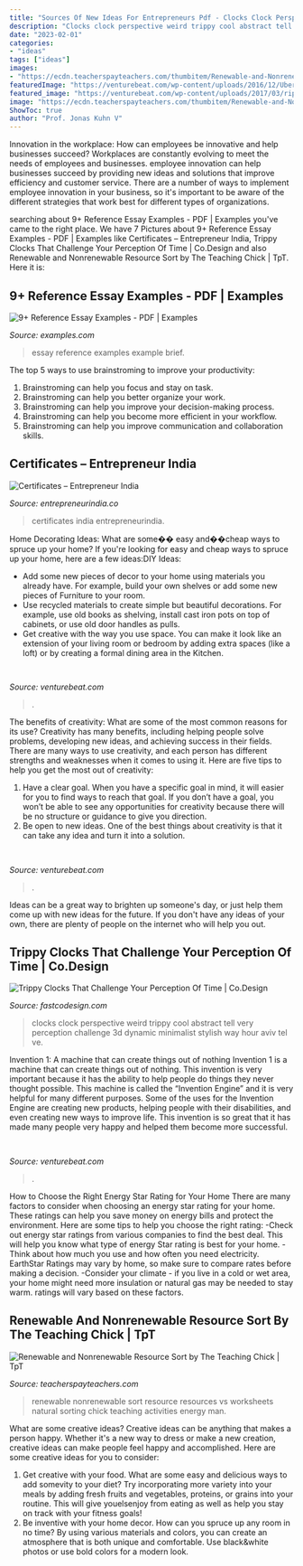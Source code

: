 ```yaml
---
title: "Sources Of New Ideas For Entrepreneurs Pdf - Clocks Clock Perspective Weird Trippy Cool Abstract Tell Very Perception Challenge 3d Dynamic Minimalist Stylish Way Hour Aviv Tel Ve"
description: "Clocks clock perspective weird trippy cool abstract tell very perception challenge 3d dynamic minimalist stylish way hour aviv tel ve"
date: "2023-02-01"
categories:
- "ideas"
tags: ["ideas"]
images:
- "https://ecdn.teacherspayteachers.com/thumbitem/Renewable-and-Nonrenewable-Resource-Sort-1597144-1500873414/original-1597144-3.jpg"
featuredImage: "https://venturebeat.com/wp-content/uploads/2016/12/UberSanFran.jpg?w=800"
featured_image: "https://venturebeat.com/wp-content/uploads/2017/03/ripcord-robot-workcell.jpg?w=609"
image: "https://ecdn.teacherspayteachers.com/thumbitem/Renewable-and-Nonrenewable-Resource-Sort-1597144-1500873414/original-1597144-3.jpg"
ShowToc: true
author: "Prof. Jonas Kuhn V"
---
```



Innovation in the workplace: How can employees be innovative and help businesses succeed?
Workplaces are constantly evolving to meet the needs of employees and businesses. employee innovation can help businesses succeed by providing new ideas and solutions that improve efficiency and customer service. There are a number of ways to implement employee innovation in your business, so it's important to be aware of the different strategies that work best for different types of organizations.

	

		
searching about 9+ Reference Essay Examples - PDF | Examples you've came to the right place. We have 7 Pictures about 9+ Reference Essay Examples - PDF | Examples like Certificates – Entrepreneur India, Trippy Clocks That Challenge Your Perception Of Time | Co.Design and also Renewable and Nonrenewable Resource Sort by The Teaching Chick | TpT. Here it is:
		
    
## 9+ Reference Essay Examples - PDF | Examples

<img loading=lazy src="https://images.examples.com/wp-content/uploads/2018/07/Brief-Reference-Essay-Example1.jpg" onerror="this.onerror=null;this.src='https://tse3.mm.bing.net/th?id=OIP.w7SBTKBNwEj3WFeezkj-nQAAAA&amp;pid=15.1';" alt="9+ Reference Essay Examples - PDF | Examples">

_Source: examples.com_

>essay reference examples example brief. 

	

The top 5 ways to use brainstroming to improve your productivity:
1. Brainstroming can help you focus and stay on task.
2. Brainstroming can help you better organize your work.
3. Brainstroming can help you improve your decision-making process.
4. Brainstroming can help you become more efficient in your workflow.
5. Brainstroming can help you improve communication and collaboration skills.

    
## Certificates – Entrepreneur India

<img loading=lazy src="https://www.entrepreneurindia.co/DeveloperImage/certificates/Certificates-427316-.jpg" onerror="this.onerror=null;this.src='https://tse2.mm.bing.net/th?id=OIP.rlyt6Zu6gd_hozHwjBKKFwHaKl&amp;pid=15.1';" alt="Certificates – Entrepreneur India">

_Source: entrepreneurindia.co_

>certificates india entrepreneurindia. 

	

Home Decorating Ideas: What are some�� easy and��cheap ways to spruce up your home?
If you're looking for easy and cheap ways to spruce up your home, here are a few ideas:DIY Ideas: 
- Add some new pieces of decor to your home using materials you already have. For example, build your own shelves or add some new pieces of Furniture to your room. 
- Use recycled materials to create simple but beautiful decorations. For example, use old books as shelving, install cast iron pots on top of cabinets, or use old door handles as pulls. 
- Get creative with the way you use space. You can make it look like an extension of your living room or bedroom by adding extra spaces (like a loft) or by creating a formal dining area in the Kitchen.

    
## 

<img loading=lazy src="https://venturebeat.com/wp-content/uploads/2016/12/UberSanFran.jpg?w=800" onerror="this.onerror=null;this.src='https://tse4.mm.bing.net/th?id=OIP.W5rfWdN3t27Na39aJUB4NgHaEH&amp;pid=15.1';" alt="">

_Source: venturebeat.com_

>. 

	

The benefits of creativity: What are some of the most common reasons for its use?
Creativity has many benefits, including helping people solve problems, developing new ideas, and achieving success in their fields. There are many ways to use creativity, and each person has different strengths and weaknesses when it comes to using it. Here are five tips to help you get the most out of creativity: 
1. Have a clear goal. When you have a specific goal in mind, it will easier for you to find ways to reach that goal. If you don’t have a goal, you won’t be able to see any opportunities for creativity because there will be no structure or guidance to give you direction. 
2. Be open to new ideas. One of the best things about creativity is that it can take any idea and turn it into a solution.

    
## 

<img loading=lazy src="https://venturebeat.com/wp-content/uploads/2017/03/ripcord-robot-workcell.jpg?w=609" onerror="this.onerror=null;this.src='https://tse1.mm.bing.net/th?id=OIP.3NLm8IQ_MJpQF2T39EkIdQHaHS&amp;pid=15.1';" alt="">

_Source: venturebeat.com_

>. 

	

Ideas can be a great way to brighten up someone's day, or just help them come up with new ideas for the future. If you don't have any ideas of your own, there are plenty of people on the internet who will help you out.

    
## Trippy Clocks That Challenge Your Perception Of Time | Co.Design

<img loading=lazy src="https://b.fastcompany.net/multisite_files/fastcompany/imagecache/620x350/poster/2013/12/3023840-poster-p-clock.gif" onerror="this.onerror=null;this.src='https://tse2.mm.bing.net/th?id=OIP.MidfwQaaupiGtRqBAN_sRgHaEK&amp;pid=15.1';" alt="Trippy Clocks That Challenge Your Perception Of Time | Co.Design">

_Source: fastcodesign.com_

>clocks clock perspective weird trippy cool abstract tell very perception challenge 3d dynamic minimalist stylish way hour aviv tel ve. 

	

Invention 1: A machine that can create things out of nothing
Invention 1 is a machine that can create things out of nothing. This invention is very important because it has the ability to help people do things they never thought possible. This machine is called the “Invention Engine” and it is very helpful for many different purposes. Some of the uses for the Invention Engine are creating new products, helping people with their disabilities, and even creating new ways to improve life. This invention is so great that it has made many people very happy and helped them become more successful.

    
## 

<img loading=lazy src="https://venturebeat.com/wp-content/uploads/2018/07/1500-js1024_bellagio4-wlogo.jpg?w=800" onerror="this.onerror=null;this.src='https://tse4.mm.bing.net/th?id=OIP.EYe9BK3Ps3xvjwsdw3zcBwHaEx&amp;pid=15.1';" alt="">

_Source: venturebeat.com_

>. 

	

How to Choose the Right Energy Star Rating for Your Home
There are many factors to consider when choosing an energy star rating for your home. These ratings can help you save money on energy bills and protect the environment. Here are some tips to help you choose the right rating:
-Check out energy star ratings from various companies to find the best deal. This will help you know what type of energy Star rating is best for your home.
-Think about how much you use and how often you need electricity. EarthStar Ratings may vary by home, so make sure to compare rates before making a decision.
-Consider your climate - if you live in a cold or wet area, your home might need more insulation or natural gas may be needed to stay warm. ratings will vary based on these factors.

    
## Renewable And Nonrenewable Resource Sort By The Teaching Chick | TpT

<img loading=lazy src="https://ecdn.teacherspayteachers.com/thumbitem/Renewable-and-Nonrenewable-Resource-Sort-1597144-1500873414/original-1597144-3.jpg" onerror="this.onerror=null;this.src='https://tse4.mm.bing.net/th?id=OIP.Fnw6tH8PafFedCSD2rP5LgAAAA&amp;pid=15.1';" alt="Renewable and Nonrenewable Resource Sort by The Teaching Chick | TpT">

_Source: teacherspayteachers.com_

>renewable nonrenewable sort resource resources vs worksheets natural sorting chick teaching activities energy man. 

	

What are some creative ideas?
Creative ideas can be anything that makes a person happy. Whether it's a new way to dress or make a new creation, creative ideas can make people feel happy and accomplished. Here are some creative ideas for you to consider: 
1. Get creative with your food. What are some easy and delicious ways to add somevity to your diet? Try incorporating more variety into your meals by adding fresh fruits and vegetables, proteins, or grains into your routine. This will give youelsenjoy from eating as well as help you stay on track with your fitness goals! 
2. Be inventive with your home decor. How can you spruce up any room in no time? By using various materials and colors, you can create an atmosphere that is both unique and comfortable. Use black&white photos or use bold colors for a modern look.

